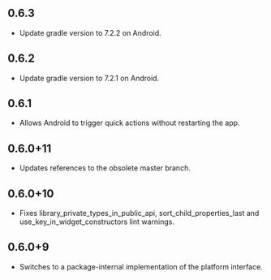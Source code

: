 ## 0.6.3

* Update gradle version to 7.2.2 on Android.

## 0.6.2

* Update gradle version to 7.2.1 on Android.

## 0.6.1 

* Allows Android to trigger quick actions without restarting the app.

## 0.6.0+11

* Updates references to the obsolete master branch.

## 0.6.0+10

* Fixes library_private_types_in_public_api, sort_child_properties_last and use_key_in_widget_constructors
  lint warnings.

## 0.6.0+9

* Switches to a package-internal implementation of the platform interface.

